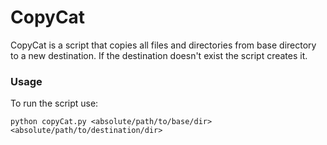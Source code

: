 # CopyCat
CopyCat is a script that copies all files and directories from base directory to a new destination. If the destination doesn't exist the script creates it.

### Usage
To run the script use:
```
python copyCat.py <absolute/path/to/base/dir> <absolute/path/to/destination/dir>
```
